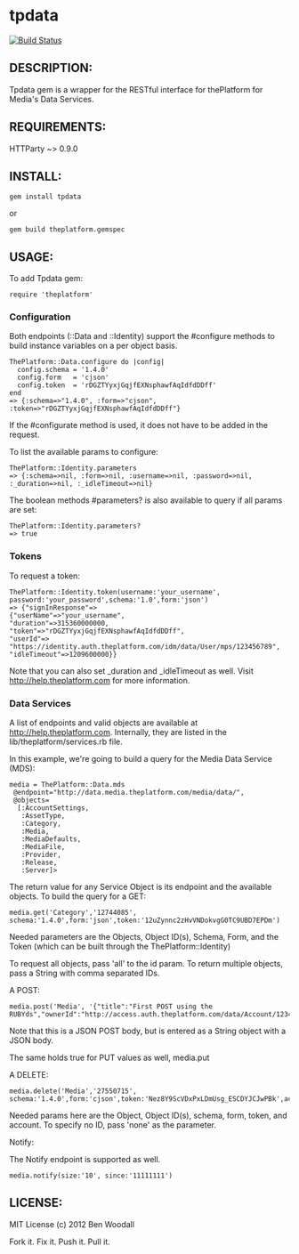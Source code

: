 # tpdata

[![Build Status](https://travis-ci.org/benwoody/tpdata.png)](https://travis-ci.org/benwoody/tpdata)


## DESCRIPTION:

Tpdata gem is a wrapper for the RESTful interface for thePlatform for Media's Data Services.


## REQUIREMENTS:

HTTParty ~> 0.9.0

## INSTALL:

    gem install tpdata

or

    gem build theplatform.gemspec

## USAGE:

To add Tpdata gem:

    require 'theplatform'

### Configuration
Both endpoints (::Data and ::Identity) support the #configure methods to build instance variables on a per object basis.

    ThePlatform::Data.configure do |config|
      config.schema = '1.4.0'
      config.form   = 'cjson'
      config.token  = 'rDGZTYyxjGqjfEXNsphawfAqIdfdDDff'
    end
    => {:schema=>"1.4.0", :form=>"cjson", :token=>"rDGZTYyxjGqjfEXNsphawfAqIdfdDDff"}

If the #configurate method is used, it does not have to be added in the request.

To list the available params to configure:

    ThePlatform::Identity.parameters
    => {:schema=>nil, :form=>nil, :username=>nil, :password=>nil, :_duration=>nil, :_idleTimeout=>nil}

The boolean methods #parameters? is also available to query if all params are set:

    ThePlatform::Identity.parameters?
    => true

### Tokens
To request a token:

    ThePlatform::Identity.token(username:'your_username', password:'your_password',schema:'1.0',form:'json')
    => {"signInResponse"=>
    {"userName"=>"your_username",
    "duration"=>315360000000,
    "token"=>"rDGZTYyxjGqjfEXNsphawfAqIdfdDDff",
    "userId"=>
    "https://identity.auth.theplatform.com/idm/data/User/mps/123456789",
    "idleTimeout"=>1209600000}}

Note that you can also set _duration and _idleTimeout as well.  Visit http://help.theplatform.com for more information.

### Data Services
A list of endpoints and valid objects are available at http://help.theplatform.com.  Internally, they are listed in the lib/theplatform/services.rb file.

In this example, we're going to build a query for the Media Data Service (MDS):

    media = ThePlatform::Data.mds
     @endpoint="http://data.media.theplatform.com/media/data/",
     @objects=
      [:AccountSettings,
       :AssetType,
       :Category,
       :Media,
       :MediaDefaults,
       :MediaFile,
       :Provider,
       :Release,
       :Server]>

The return value for any Service Object is its endpoint and the available objects.
To build the query for a GET:

    media.get('Category','12744085', schema:'1.4.0',form:'json',token:'12uZynnc2zHvVNDokvgG0TC9UBD7EPDm')

Needed parameters are the Objects, Object ID(s), Schema, Form, and the Token (which can be built through the ThePlatform::Identity)

To request all objects, pass 'all' to the id param.  To return multiple objects, pass a String with comma separated IDs.

A POST:

    media.post('Media', '{"title":"First POST using the RUBYds","ownerId":"http://access.auth.theplatform.com/data/Account/123456789"}',schema:'1.4.0',form:'cjson',token:'Nez8Y9ScVDxPxLDmUsg_ESCDYJCJwPBk',account:'My_Account')

Note that this is a JSON POST body, but is entered as a String object with a JSON body.

The same holds true for PUT values as well, media.put

A DELETE:

    media.delete('Media','27550715', schema:'1.4.0',form:'cjson',token:'Nez8Y9ScVDxPxLDmUsg_ESCDYJCJwPBk',account:'My_Account')

Needed params here are the Object, Object ID(s), schema, form, token, and account.  To specify no ID, pass 'none' as the parameter.

Notify:

The Notify endpoint is supported as well.

    media.notify(size:'10', since:'11111111')


## LICENSE:

MIT License (c) 2012 Ben Woodall

Fork it. Fix it. Push it. Pull it.
